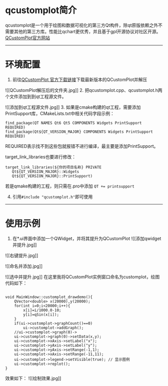 # qcustomplot简介
qcustomplot是一个用于绘图和数据可视化的第三方Qt构件，除qt原版依赖之外不需要其他的第三方库。性能比qchart更优秀，并且基于gpl开源协议对社区开源。
[QCustomPlot官方网站](https://www.qcustomplot.com/index.php/introduction)

---

# 环境配置

1. 前往[QCustomPlot 官方下载链接](https://www.qcustomplot.com/index.php/download)下载最新版本的QCustomPlot并解压

![[QCustomPlot解压后的文件夹.jpg]]
2. 把qcustomplot.cpp、qcustomplot.h两个文件添加到到qt工程源文件。

![[添加到qt工程源文件.jpg]]
3. 如果是cmake构建的qt工程，需要添加PrintSupport库，CMakeLists.txt中相关代码字段示例：
```
find_package(QT NAMES Qt6 Qt5 COMPONENTS Widgets PrintSupport REQUIRED)
find_package(Qt${QT_VERSION_MAJOR} COMPONENTS Widgets PrintSupport REQUIRED)
 ```
 REQUIRED表示找不到这些包就报错不进行编译，最主要是添加PrintSupport。
 
 target_link_libraries也要进行修改：
 ```
 target_link_libraries(${你的项目名称} PRIVATE
    Qt${QT_VERSION_MAJOR}::Widgets
    Qt${QT_VERSION_MAJOR}::PrintSupport)
```
若是qmake构建的工程，则只需在.pro中添加 ```QT += printsupport```

4. 引用```#include "qcustomplot.h"```即可使用

---

# 使用示例

1. 在*.ui界面中添加一个QWidget，并将其提升为QCustomPlot
![[添加qwidget并提升.jpg]]

![[右键提升.jpg]]

![[命名并添加.jpg]]

![[选中并提升.jpg]]
在这里我将QCustomPlot实例窗口命名为customplot，绘图代码如下：
```

void MainWindow::customplot_drawdemo(){
	QVector<double> x(20000),y(20000);
	for(int i=0;i<20000;i++){
        x[i]=i/1000.0-10;
        y[i]=qSin(x[i]);
    }
    if(ui->customplot->graphCount()==0)
        ui->customplot->addGraph();
    //ui->customplot->graph(0)->
    ui->customplot->graph(0)->setData(x,y);
    ui->customplot->xAxis->setLabel("x");
    ui->customplot->yAxis->setLabel("y");
    ui->customplot->yAxis->setRange(-1,1);
    ui->customplot->xAxis->setRange(-11,11);
    ui->customplot->legend->setVisible(true); // 显示图例
    ui->customplot->replot();
}
```
效果如下：
![[绘制效果.jpg]]


